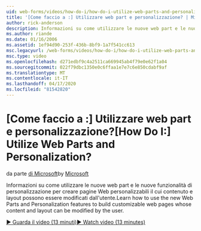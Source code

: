 ```yaml
---
uid: web-forms/videos/how-do-i/how-do-i-utilize-web-parts-and-personalization
title: '[Come faccio a :] Utilizzare web part e personalizzazione? | Microsoft Docs'
author: rick-anderson
description: Informazioni su come utilizzare le nuove web part e le nuove funzionalità di personalizzazione per creare pagine Web personalizzabili il cui contenuto e layout possono essere modificati dall'utente.
ms.author: riande
ms.date: 01/16/2006
ms.assetid: 1ef94d90-253f-436b-8bf9-1a7f541cc613
msc.legacyurl: /web-forms/videos/how-do-i/how-do-i-utilize-web-parts-and-personalization
msc.type: video
ms.openlocfilehash: d271edbf9c4a2511ca669945ab4f79e0e62f1a04
ms.sourcegitcommit: 022f79dbc1350e0c6ffaa1e7e7c6e850cdabf9af
ms.translationtype: MT
ms.contentlocale: it-IT
ms.lasthandoff: 04/17/2020
ms.locfileid: "81542820"
---
```

# <a name="how-do-i-utilize-web-parts-and-personalization"></a><span data-ttu-id="0d330-104">[Come faccio a :] Utilizzare web part e personalizzazione?</span><span class="sxs-lookup"><span data-stu-id="0d330-104">[How Do I:] Utilize Web Parts and Personalization?</span></span>

<span data-ttu-id="0d330-105">da parte [di Microsoft](https://github.com/microsoft)</span><span class="sxs-lookup"><span data-stu-id="0d330-105">by [Microsoft](https://github.com/microsoft)</span></span>

<span data-ttu-id="0d330-106">Informazioni su come utilizzare le nuove web part e le nuove funzionalità di personalizzazione per creare pagine Web personalizzabili il cui contenuto e layout possono essere modificati dall'utente.</span><span class="sxs-lookup"><span data-stu-id="0d330-106">Learn how to use the new Web Parts and Personalization features to build customizable web pages whose content and layout can be modified by the user.</span></span>

[<span data-ttu-id="0d330-107">&#9654; Guarda il video (13 minuti)</span><span class="sxs-lookup"><span data-stu-id="0d330-107">&#9654; Watch video (13 minutes)</span></span>](https://channel9.msdn.com/Blogs/ASP-NET-Site-Videos/how-do-i-utilize-web-parts-and-personalization)

